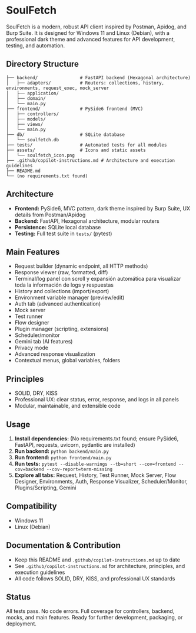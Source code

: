 


# SoulFetch

SoulFetch is a modern, robust API client inspired by Postman, Apidog, and Burp Suite. It is designed for Windows 11 and Linux (Debian), with a professional dark theme and advanced features for API development, testing, and automation.

## Directory Structure

```
├── backend/                # FastAPI backend (Hexagonal architecture)
│   ├── adapters/           # Routers: collections, history, environments, request_exec, mock_server
│   ├── application/
│   ├── domain/
│   └── main.py
├── frontend/               # PySide6 frontend (MVC)
│   ├── controllers/
│   ├── models/
│   ├── views/
│   └── main.py
├── db/                     # SQLite database
│   └── soulfetch.db
├── tests/                  # Automated tests for all modules
├── assets/                 # Icons and static assets
│   └── soulfetch_icon.png
├── .github/copilot-instructions.md # Architecture and execution guidelines
├── README.md
└── (no requirements.txt found)
```

## Architecture
- **Frontend:** PySide6, MVC pattern, dark theme inspired by Burp Suite, UX details from Postman/Apidog
- **Backend:** FastAPI, Hexagonal architecture, modular routers
- **Persistence:** SQLite local database
- **Testing:** Full test suite in `tests/` (pytest)

## Main Features
- Request builder (dynamic endpoint, all HTTP methods)
- Response viewer (raw, formatted, diff)
- Terminal/log panel con scroll y expansión automática para visualizar toda la información de logs y respuestas
- History and collections (import/export)
- Environment variable manager (preview/edit)
- Auth tab (advanced authentication)
- Mock server
- Test runner
- Flow designer
- Plugin manager (scripting, extensions)
- Scheduler/monitor
- Gemini tab (AI features)
- Privacy mode
- Advanced response visualization
- Contextual menus, global variables, folders

## Principles
- SOLID, DRY, KISS
- Professional UX: clear status, error, response, and logs in all panels
- Modular, maintainable, and extensible code

## Usage
1. **Install dependencies:** (No requirements.txt found; ensure PySide6, FastAPI, requests, uvicorn, pydantic are installed)
2. **Run backend:** `python backend/main.py`
3. **Run frontend:** `python frontend/main.py`
4. **Run tests:** `pytest --disable-warnings --tb=short --cov=frontend --cov=backend --cov-report=term-missing`
5. **Explore all tabs:** Request, History, Test Runner, Mock Server, Flow Designer, Environments, Auth, Response Visualizer, Scheduler/Monitor, Plugins/Scripting, Gemini

## Compatibility
- Windows 11
- Linux (Debian)

## Documentation & Contribution
- Keep this README and `.github/copilot-instructions.md` up to date
- See `.github/copilot-instructions.md` for architecture, principles, and execution guidelines
- All code follows SOLID, DRY, KISS, and professional UX standards

## Status
All tests pass. No code errors. Full coverage for controllers, backend, mocks, and main features. Ready for further development, packaging, or deployment.